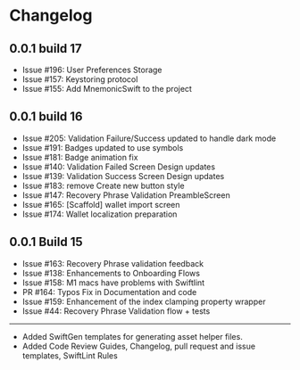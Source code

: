 # Changelog
## 0.0.1 build 17
- Issue #196: User Preferences Storage
- Issue #157: Keystoring protocol
- Issue #155: Add MnemonicSwift to the project

## 0.0.1 build 16
- Issue #205: Validation Failure/Success updated to handle dark mode
- Issue #191: Badges updated to use symbols
- Issue #181: Badge animation fix
- Issue #140: Validation Failed Screen Design updates
- Issue #139: Validation Success Screen Design updates
- Issue #183: remove Create new button style
- Issue #147: Recovery Phrase Validation PreambleScreen
- Issue #165: [Scaffold] wallet import screen
- Issue #174: Wallet localization preparation
## 0.0.1 Build 15
- Issue #163: Recovery Phrase validation feedback
- Issue #138: Enhancements to Onboarding Flows
- Issue #158: M1 macs have problems with Swiftlint
- PR #164: Typos Fix in Documentation and code
- Issue #159: Enhancement of the index clamping property wrapper
- Issue #44: Recovery Phrase Validation flow  + tests

--------
- Added SwiftGen templates for generating asset helper files.
- Added Code Review Guides, Changelog, pull request and issue templates, SwiftLint Rules


